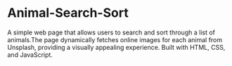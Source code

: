 # Animal-Search-Sort
A simple web page that allows users to search and sort through a list of animals.The page dynamically fetches online images for each animal from Unsplash, providing a visually appealing experience. Built with HTML, CSS, and JavaScript.
